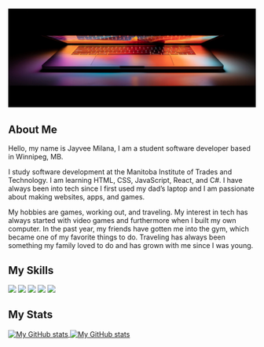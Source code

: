![Banner](assets/laptopbanner.jpg "Banner")

## About Me

Hello, my name is Jayvee Milana, I am a student software developer based in 
Winnipeg, MB.

I study software development at the Manitoba Institute of Trades and Technology. 
I am learning HTML, CSS, JavaScript, React, and C#. I have always been into tech 
since I first used my dad’s laptop and I am passionate about making websites, 
apps, and games.

My hobbies are games, working out, and traveling. My interest in tech has always 
started with video games and furthermore when I built my own computer. In the 
past year, my friends have gotten me into the gym, which became one of my 
favorite things to do. Traveling has always been something my family loved to do 
and has grown with me since I was young.

##

## My Skills

![](https://img.shields.io/badge/code-javascript-informational?style=for-the-badge&logo=javascript&logoColor=white&color=ff69b4)
![](https://img.shields.io/badge/code-react-informational?style=for-the-badge&logo=react&logoColor=white&color=ff69b4)
![](https://img.shields.io/badge/code-c%23-informational?style=for-the-badge&logo=csharp&logoColor=white&color=ff69b4)
![](https://img.shields.io/badge/web-html-informational?style=for-the-badge&logo=html5&logoColor=white&color=ff69b4)
![](https://img.shields.io/badge/web-css-informational?style=for-the-badge&logo=css3&logoColor=white&color=ff69b4)

##

## My Stats 

<a href="https://github.com/JhayMilana">
  <img height="205px" align="center" src="https://github-readme-stats.vercel.app/api?username=mrspecht&theme=vue&show_icons=true" alt="My GitHub stats" />
</a>
<a href="https://github.com/JhayMilana">
  <img align="center" src="https://github-readme-stats.vercel.app/api/top-langs/?username=andrespecht&theme=vue&hide=Ruby&show_icons=true&langs_count=3" alt="My 
  GitHub stats"/>
</a>